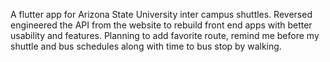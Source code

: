 A flutter app for Arizona State University inter campus shuttles. Reversed engineered the API from the website to rebuild front end apps with better usability and features.
Planning to add favorite route, remind me before my shuttle and bus schedules along with time to bus stop by walking.
